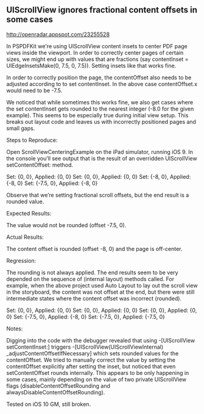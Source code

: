 ## UIScrollView ignores fractional content offsets in some cases

http://openradar.appspot.com/23255528

In PSPDFKit we're using UIScrollView content insets to center PDF page views inside the viewport. In order to correctly center pages of certain sizes, we might end up with values that are fractions (say contentInset = UIEdgeInsetsMake(0, 7.5, 0, 7.5)). Setting insets like that works fine.

In order to correctly position the page, the contentOffset also needs to be adjusted according to to set contentInset. In the above case contentOffset.x would need to be -7.5.

We noticed that while sometimes this works fine, we also get cases where the set contentInset gets rounded to the nearest integer (-8.0 for the given example). This seems to be especially true during initial view setup. This breaks out layout code and leaves us with incorrectly positioned pages and small gaps.

Steps to Reproduce:

Open ScrollViewCenteringExample on the iPad simulator, running iOS 9. In the console you’ll see output that is the result of an overridden UIScrollView setContentOffset: method. 

Set: {0, 0}, Applied: {0, 0}
Set: {0, 0}, Applied: {0, 0}
Set: {-8, 0}, Applied: {-8, 0}
Set: {-7.5, 0}, Applied: {-8, 0}

Observe that we’re setting fractional scroll offsets, but the end result is a rounded value. 

Expected Results:

The value would not be rounded (offset -7.5, 0). 

Actual Results:

The content offset is rounded (offset -8, 0) and the page is off-center. 

Regression:

The rounding is not always applied. The end results seem to be very depended on the sequence of (internal layout) methods called. For example, when the above project used Auto Layout to lay out the scroll view in the storyboard, the content was not offset at the end, but there were still intermediate states where the content offset was incorrect (rounded). 

Set: {0, 0}, Applied: {0, 0}
Set: {0, 0}, Applied: {0, 0}
Set: {0, 0}, Applied: {0, 0}
Set: {-7.5, 0}, Applied: {-8, 0}
Set: {-7.5, 0}, Applied: {-7.5, 0}

Notes:

Digging into the code with the debugger revealed that using -[UIScrollView setContentInset:] triggers -[UIScrollView(UIScrollViewInternal) _adjustContentOffsetIfNecessary] which sets rounded values for the contentOffset. We tried to manually correct the value by setting the contentOffset explicitly after setting the inset, but noticed that even setContentOffset rounds internally. This appears to be only happening in some cases, mainly depending on the value of two private UIScrollView flags (disableContentOffsetRounding and alwaysDisableContentOffsetRounding).

Tested on iOS 10 GM, still broken.
